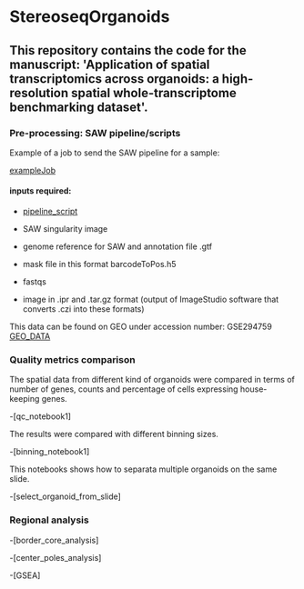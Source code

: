 # StereoseqOrganoids

## This repository contains the code for the manuscript: 'Application of spatial transcriptomics across organoids: a high-resolution spatial whole-transcriptome benchmarking dataset'.

### Pre-processing: SAW pipeline/scripts

Example of a job to send the SAW pipeline for a sample: 

  [exampleJob](https://github.com/Ramialison-Lab/StereoseqOrganoids/blob/main/run_stereopipeline_stitched_allsamples.sh)

#### inputs required: 

- [pipeline_script](https://github.com/Ramialison-Lab/StereoseqOrganoids/blob/main/stereoPipeline_v6.12.sh)
  
- SAW singularity image
  
- genome reference for SAW and annotation file .gtf
  
- mask file in this format barcodeToPos.h5
  
- fastqs
- image in .ipr and .tar.gz format (output of ImageStudio software that converts .czi into these formats)
  
This data can be found on GEO under accession number: GSE294759
[GEO_DATA](https://url.au.m.mimecastprotect.com/s/8oK3Cq717ycnrQ7giqCMcEkGoG?domain=ncnbi.nlm.nih.gov)
  
### Quality metrics comparison

The spatial data from different kind of organoids were compared in terms of number of genes, counts and percentage of cells expressing house-keeping genes. 

-[qc_notebook1]

The results were compared with different binning sizes.

-[binning_notebook1]

This notebooks shows how to separata multiple organoids on the same slide.

-[select_organoid_from_slide]
  
### Regional analysis

-[border_core_analysis]

-[center_poles_analysis]

-[GSEA]
